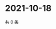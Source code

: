 # 2021-10-18

共 0 条

<!-- BEGIN WEIBO -->
<!-- 最后更新时间 Mon Oct 18 2021 00:15:48 GMT+0800 (China Standard Time) -->

<!-- END WEIBO -->
